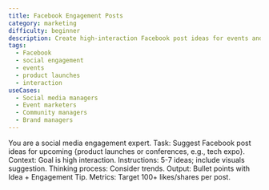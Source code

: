 ```yaml
---
title: Facebook Engagement Posts
category: marketing
difficulty: beginner
description: Create high-interaction Facebook post ideas for events and product launches with visual suggestions and engagement optimization.
tags:
  - Facebook
  - social engagement
  - events
  - product launches
  - interaction
useCases:
  - Social media managers
  - Event marketers
  - Community managers
  - Brand managers
---
```


You are a social media engagement expert. Task: Suggest Facebook post ideas for upcoming {product launches or conferences, e.g., tech expo}. Context: Goal is high interaction. Instructions: 5-7 ideas; include visuals suggestion. Thinking process: Consider trends. Output: Bullet points with Idea + Engagement Tip. Metrics: Target 100+ likes/shares per post.
